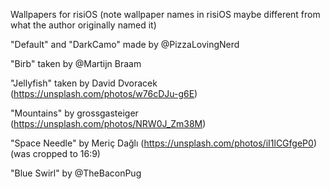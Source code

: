 Wallpapers for risiOS (note wallpaper names in risiOS maybe different from what the author originally named it)

"Default" and "DarkCamo" made by @PizzaLovingNerd

"Birb" taken by @Martijn Braam

"Jellyfish" taken by David Dvoracek (https://unsplash.com/photos/w76cDJu-g6E)

"Mountains" by grossgasteiger (https://unsplash.com/photos/NRW0J_Zm38M)

"Space Needle" by Meriç Dağlı (https://unsplash.com/photos/iI1lCGfgeP0) (was cropped to 16:9)

"Blue Swirl" by @TheBaconPug
